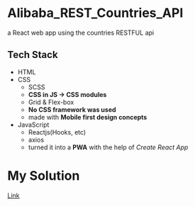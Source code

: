 # Alibaba_REST_Countries_API
a React web app using the countries RESTFUL api

## Tech Stack

- HTML
- CSS
  - SCSS
  - **CSS in JS -> CSS modules**
  - Grid & Flex-box
  - **No CSS framework was used**
  - made with **Mobile first design concepts**
- JavaScript
  - Reactjs(Hooks, etc)
  - axios
  - turned it into a **PWA** with the help of _Create React App_

# My Solution

[Link](https://sinamoraddar.github.io/Alibaba_REST_Countries_API/)

